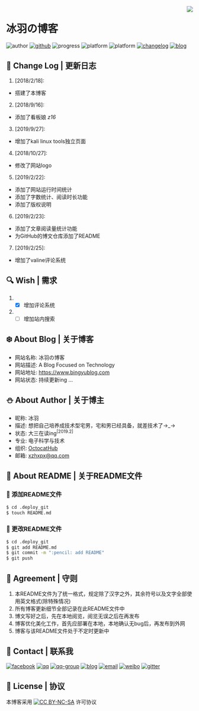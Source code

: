 <img align="right" src="https://ws1.sinaimg.cn/large/006DGX4tly1g0gp0zsj85j30a0069djc.jpg">

# 冰羽の博客

![author](https://badgen.net/badge/author/%E5%86%B0%E7%BE%BD/cyan?icon=circleci)
[![github](https://wangchujiang.com/sb/github/green-alt.svg)](https://github.com/lengyue1024)
![progress](https://wangchujiang.com/sb/progressed/68.svg)
![platform](https://badgen.net/badge//Linux/cyan?icon=terminal)
![platform](https://badgen.net/badge//git/4ab8a1?icon=git)
[![changelog](https://img.shields.io/badge/>-read-4ab8a1.svg)](#pencil-change-log--更新日志)
[![blog](https://img.shields.io/badge/_-more-4ab8a1.svg)](https://www.bingyublog.com)

## :pencil: Change Log | 更新日志

1. [2018/2/18]:
  - 搭建了本博客

2. [2018/9/16]:
  - 添加了看板娘 *z16*

3. [2019/9/27]:
  - 增加了kali linux tools独立页面

4. [2018/10/27]:
  - 修改了网站logo

5. [2019/2/22]:
  - 添加了网站运行时间统计
  - 添加了字数统计、阅读时长功能
  - 添加了版权说明

6. [2019/2/23]:
  - 添加了文章阅读量统计功能
  - 为GitHub的博文仓库添加了README

7. [2019/2/25]:
  - 增加了valine评论系统

## :mag: Wish | 需求

1. - [x] 增加评论系统
2. - [ ] 增加站内搜索

## :snowflake: About Blog | 关于博客

- 网站名称: 冰羽の博客
- 网站描述: A Blog Focused on Technology
- 网站地址: <https://www.bingyublog.com>
- 网站状态: 持续更新ing ...

## :snowman: About Author | 关于博主

- 昵称: 冰羽
- 描述: 想把自己培养成技术型宅男，宅和男已经具备，就差技术了→\_→
- 状态: 大三在读ing<sup>[2019.2]</sup>
- 专业: 电子科学与技术
- 组织: [OctocatHub](https://octocathub.github.io/)
- 邮箱: [xzhxpx@qq.com](mailto:xzhxpx@qq.com)

## :blue_book: About README | 关于README文件

### :tada: 添加README文件
``` bash
$ cd .deploy_git
$ touch README.md
```
### :gift: 更改README文件
``` bash
$ cd .deploy_git
$ git add README.md
$ git commit -m ":pencil: add README"
$ git push
```

## :lollipop: Agreement | 守则
1. 本README文件为了统一格式，规定除了汉字之外，其余符号以及文字全部使用英文格式(除特殊情况)
2. 所有博客更新细节全部记录在此README文件中
3. 博文写好之后，先在本地阅览，阅览无误之后在再发布
4. 博客优化美化工作，首先应部署在本地，本地确认无bug后，再发布到外网
5. 博客与该README文件处于不定时更新中

## :email: Contact | 联系我

[![facebook](https://wangchujiang.com/sb/ico/facebook.svg)](https://www.facebook.com/ibingyu)
[![qq](https://wangchujiang.com/sb/ico/qq.svg)](http://wpa.qq.com/msgrd?v=3&uin=3433951572&site=qq&menu=yes)
[![qq-group](https://wangchujiang.com/sb/ico/group.svg)](https://jq.qq.com/?_wv=1027&k=5MttUBq)
[![blog](https://wangchujiang.com/sb/ico/linux.svg)](https://www.bingyublog.com) [![email](https://wangchujiang.com/sb/ico/email.svg)](mailto:xzhxpx@qq.com)
[![weibo](https://wangchujiang.com/sb/ico/weibo.svg)](https://weibo.com/u/6083310945)
[![gitter](https://wangchujiang.com/sb/ico/gitter.svg)](https://gitter.im/bingyux/Lobby)

## :paperclip: License | 协议
本博客采用 [![CC BY-NC-SA](https://ws1.sinaimg.cn/large/006DGX4tly1g0gk74ljiij302800f3y9.jpg)](https://creativecommons.org/licenses/by-nc-sa/4.0/) 许可协议
